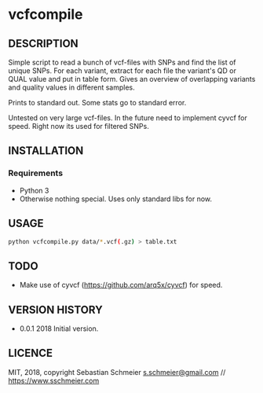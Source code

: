 # vcfcompile

## DESCRIPTION

Simple script to read a bunch of vcf-files with SNPs and find the list of unique SNPs.
For each variant, extract for each file the variant's QD or QUAL value and put in table form.
Gives an overview of overlapping variants and quality values in different samples.

Prints to standard out. Some stats go to standard error.

Untested on very large vcf-files. In the future need to implement cyvcf for speed. Right now its used for filtered SNPs.


## INSTALLATION

### Requirements

 - Python 3
 - Otherwise nothing special. Uses only standard libs for now.


## USAGE

```bash
python vcfcompile.py data/*.vcf(.gz) > table.txt
```


## TODO

 - Make use of cyvcf (https://github.com/arq5x/cyvcf) for speed.


## VERSION HISTORY

- 0.0.1    2018    Initial version.


## LICENCE

MIT, 2018, copyright Sebastian Schmeier
s.schmeier@gmail.com // https://www.sschmeier.com
